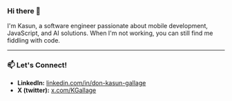 ### Hi there 👋

I'm Kasun, a software engineer passionate about mobile development, JavaScript, and AI solutions. When I'm not working, you can still find me fiddling with code.

---

### 📫 Let's Connect!

-   **LinkedIn:** [linkedin.com/in/don-kasun-gallage](https://www.linkedin.com/in/don-kasun-gallage)
-   **X (twitter):** [x.com/KGallage](https://x.com/KGallage)
